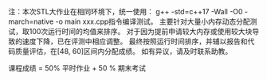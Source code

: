 注：本次STL大作业在相同环境下，统一使用：
g++ -std=c++17 -Wall -O0 -march=native -o main xxx.cpp指令编译测试。
主要针对大量小内存动态分配测试，取100次运行时间的均值来排序。
对于因为提前申请较大内存或使用较大块导致的速度下降，已在评测中相应调整。
最终按照运行时间排序，并辅以报告和代码质量评估，在[48, 60]区间内分配成绩。
如有异议，请及时联系助教。

课程成绩 = 50% 平时作业 + 50 % 期末考试
